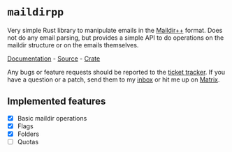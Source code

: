 # `maildirpp`

Very simple Rust library to manipulate emails in the
[Maildir++](http://www.courier-mta.org/imap/README.maildirquota.html) format.
Does not do any email parsing, but provides a simple API to do operations on the
maildir structure or on the emails themselves.

[Documentation](https://docs.rs/maildirpp) - [Source](https://git.sr.ht/~kmaasrud/maildirpp) - [Crate](https://lib.rs/crates/maildirpp)

Any bugs or feature requests should be reported to the
[ticket tracker](https://todo.sr.ht/~kmaasrud/maildirpp). If you have a question
or a patch, send them to my [inbox](https://lists.sr.ht/~kmaasrud/inbox) or hit
me up on [Matrix](https://matrix.to/#/@kmaasrud:matrix.org).

## Implemented features

- [x] Basic maildir operations
- [x] Flags
- [x] Folders
- [ ] Quotas
